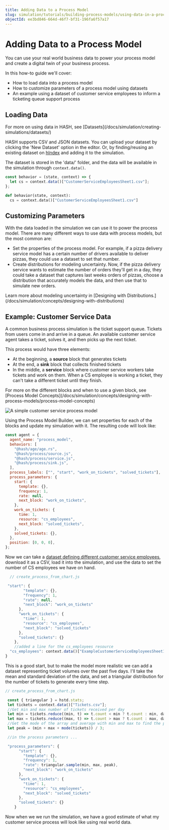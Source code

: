```yaml
---
title: Adding Data to a Process Model
slug: simulation/tutorials/building-process-models/using-data-in-a-process-model
objectId: ee3bd846-664d-46f7-bf31-196fa6f57a17
---
```


# Adding Data to a Process Model

You can use your real world business data to power your process model and create a digital twin of your business process.

In this how-to guide we'll cover:

- How to load data into a process model
- How to customize parameters of a process model using datasets
- An example using a dataset of customer service employees to inform a ticketing queue support process

## Loading Data

<Hint style="info">
For more on using data in HASH, see [Datasets](/docs/simulation/creating-simulations/datasets/)
</Hint>

HASH supports CSV and JSON datasets. You can upload your dataset by clicking the 'New Dataset' option in the editor. Or, by finding/reusing an existing dataset on [hIndex](/index) and adding it to the simulation.

The dataset is stored in the 'data/' folder, and the data will be available in the simulation through `context.data()`.

<Tabs>
<Tab title="JavaScript" >

```javascript
const behavior = (state, context) => {
  let cs = context.data()["CustomerServiceEmployeesSheet1.csv"];
};
```

</Tab>

<Tab title="Python" >

```python
def behavior(state, context):
  cs = context.data()["CustomerServiceEmployeesSheet1.csv"]
```

</Tab>
</Tabs>

## Customizing Parameters

With the data loaded in the simulation we can use it to power the process model. There are many different ways to use data with process models, but the most common are:

- Set the properties of the process model. For example, if a pizza delivery service model has a certain number of drivers available to deliver pizzas, they could use a dataset to set that number.
- Create distributions for modeling uncertainty. Now, if the pizza delivery service wants to estimate the number of orders they'll get in a day, they could take a dataset that captures last weeks orders of pizzas, choose a distribution that accurately models the data, and then use that to simulate new orders.

<Hint style="info">
Learn more about modeling uncertainty in [Designing with Distributions.](/docs/simulation/concepts/designing-with-distributions)
</Hint>

## Example: Customer Service Data

A common business process simulation is the ticket support queue. Tickets from users come in and arrive in a queue. An available customer service agent takes a ticket, solves it, and then picks up the next ticket.

This process would have three elements:

- At the beginning, a **source** block that generates tickets
- At the end, a **sink** block that collects finished tickets
- In the middle, a **service** block where customer service workers take tickets and work on them. When a CS employee is working a ticket, they can't take a different ticket until they finish.

<Hint style="info">
For more on the different blocks and when to use a given block, see [Process Model Concepts](/docs/simulation/concepts/designing-with-process-models/process-model-concepts)
</Hint>

![A simple customer service process model](https://cdn-us1.hash.ai/site/docs/image%20%2848%29.png)

Using the Process Model Builder, we can set properties for each of the blocks and update my simulation with it. The resulting code will look like:

```javascript
const agent = {
  agent_name: "process_model",
  behaviors: [
    "@hash/age/age.rs",
    "@hash/process/source.js",
    "@hash/process/service.js",
    "@hash/process/sink.js",
  ],
  process_labels: ["", "start", "work_on_tickets", "solved_tickets"],
  process_parameters: {
    start: {
      template: {},
      frequency: 1,
      rate: null,
      next_block: "work_on_tickets",
    },
    work_on_tickets: {
      time: 1,
      resource: "cs_employees",
      next_block: "solved_tickets",
    },
    solved_tickets: {},
  },
  position: [0, 0, 0],
};
```

Now we can take a [dataset defining different customer service employees](https://docs.google.com/spreadsheets/d/1dFSnjdBqbovplPwWo7DI77AX8rXWOmVQi1dW8c0l1-k/edit?usp=sharing), download it as a CSV, load it into the simulation, and use the data to set the number of CS employees we have on hand.

```javascript
  // create_process_from_chart.js

 "start": {
        "template": {},
        "frequency": 1,
        "rate": null,
        "next_block": "work_on_tickets"
      },
      "work_on_tickets": {
        "time": 1,
        "resource": "cs_employees",
        "next_block": "solved_tickets"
      },
      "solved_tickets": {}
    },
    //added a line for the cs_employees resource
  "cs_employees": context.data()["ExampleCustomerServiceEmployeesSheet1.csv"].length
}
```

This is a good start, but to make the model more realistic we can add a dataset representing ticket volumes over the past five days. I'll take the mean and standard deviation of the data, and set a triangular distribution for the number of tickets to generate every time step.

```javascript
// create_process_from_chart.js

 const { triangular } = hstd.stats;
 let tickets = context.data()["Tickets.csv"];
 //Get min and max number of tickets received per day
 let min = tickets.reduce((min, t) => t.count < min ? t.count : min, data[0].count);
 let max = tickets.reduce((max, t) => t.count > max ? t.count : max, data[0].count);
 //Get the mode of the array and average with min and max to find the peak
 let peak = (min + max + mode(tickets)) / 3;

 //in the process parameters ...

 "process_parameters": {
      "start": {
        "template": {},
        "frequency": 1,
        "rate": triangular.sample(min, max, peak),
        "next_block": "work_on_tickets"
      },
      "work_on_tickets": {
        "time": 1,
        "resource": "cs_employees",
        "next_block": "solved_tickets"
      },
      "solved_tickets": {}
    }

```

Now when we we run the simulation, we have a good estimate of what my customer service process will look like using real world data.
